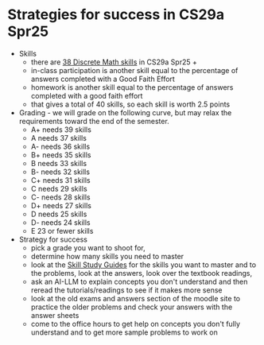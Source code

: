 # Strategies for success in CS29a Spr25
* Skills
  * there are [38 Discrete Math skills](../skills/README.md) in CS29a Spr25 +
  * in-class participation is another skill equal to the percentage of answers completed with a Good Faith Effort
  * homework is another skill equal to the percentage of answers completed with a good faith effort
  * that gives a total of 40 skills, so each skill is worth 2.5 points
* Grading - we will grade on the following curve, but may relax the requirements toward the end of the semester.
    * A+ needs 39 skills
    * A  needs 37 skills
    * A- needs 36 skills
    * B+ needs 35 skills
    * B  needs 33 skills
    * B- needs 32 skills
    * C+ needs 31 skills
    * C  needs 29 skills
    * C- needs 28 skills
    * D+ needs 27 skills
    * D  needs 25 skills
    * D- needs 24 skills
    * E  23 or fewer skills
* Strategy for success
    * pick a grade you want to shoot for,
    * determine how many skills you need to master
    * look at the [Skill Study Guides](https://github.com/tjhickey724/discrete_math/blob/main/skills/README.md) for the skills you want to master and to the problems, look at the answers, look over the textbook readings,
    * ask an AI-LLM to explain concepts you don't understand and then reread the tutorials/readings to see if it makes more sense
    * look at the old exams and answers section of the moodle site to practice the older problems and check your answers with the answer sheets
    * come to the office hours to get help on concepts you don't fully understand and to get more sample problems to work on

